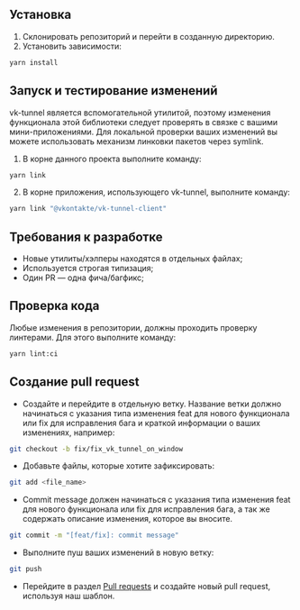 ## Установка

1. Склонировать репозиторий и перейти в созданную директорию.
2. Установить зависимости:

```sh
yarn install
```

## Запуск и тестирование изменений

vk-tunnel является вспомогательной утилитой, поэтому изменения функционала этой библиотеки следует проверять в связке с вашими мини-приложениями. Для локальной проверки ваших изменений вы можете использовать механизм линковки пакетов через symlink.

1. В корне данного проекта выполните команду:

```sh
yarn link
```

2. В корне приложения, использующего vk-tunnel, выполните команду:

```sh
yarn link "@vkontakte/vk-tunnel-client"
```

## Требования к разработке

- Новые утилиты/хэлперы находятся в отдельных файлах;
- Используется строгая типизация;
- Один PR — одна фича/багфикс;

## Проверка кода

Любые изменения в репозитории, должны проходить проверку линтерами. Для этого выполните команду:

```sh
yarn lint:ci
```

## Создание pull request

- Создайте и перейдите в отдельную ветку. Название ветки должно начинаться с указания типа изменения feat для нового функционала или fix для исправления бага и краткой информации о ваших изменениях, например:

```sh
git checkout -b fix/fix_vk_tunnel_on_window
```

- Добавьте файлы, которые хотите зафиксировать:

```sh
git add <file_name>
```

- Commit message должен начинаться с указания типа изменения feat для нового функционала или fix для исправления бага, а так же содержать описание изменения, которое вы вносите.

```sh
git commit -m "[feat/fix]: commit message"
```

- Выполните пуш ваших изменений в новую ветку:

```sh
git push
```

- Перейдите в раздел [Pull requests](https://github.com/VKCOM/vk-tunnel-client/pulls) и создайте новый pull request, используя наш шаблон.
